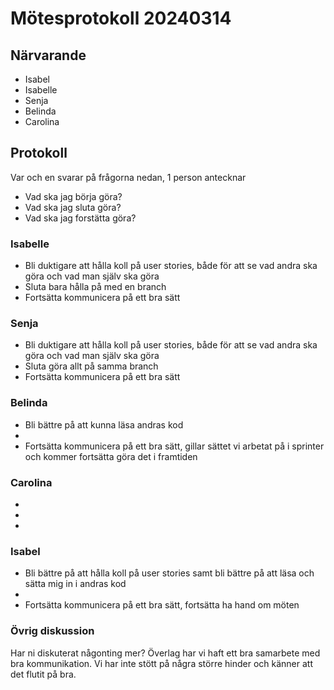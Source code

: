 # Mötesprotokoll 20240314

## Närvarande
* Isabel
* Isabelle
* Senja
* Belinda
* Carolina

## Protokoll
Var och en svarar på frågorna nedan, 1 person antecknar
* Vad ska jag börja göra?
* Vad ska jag sluta göra?
* Vad ska jag forstätta göra? 

### Isabelle
* Bli duktigare att hålla koll på user stories, både för att se vad andra ska göra och vad man själv ska göra
* Sluta bara hålla på med en branch
* Fortsätta kommunicera på ett bra sätt 

### Senja
* Bli duktigare att hålla koll på user stories, både för att se vad andra ska göra och vad man själv ska göra
* Sluta göra allt på samma branch
* Fortsätta kommunicera på ett bra sätt 

### Belinda
* Bli bättre på att kunna läsa andras kod 
*
* Fortsätta kommunicera på ett bra sätt, gillar sättet vi arbetat på i sprinter och kommer fortsätta göra det i framtiden 

### Carolina
*
*
*

### Isabel
* Bli bättre på att hålla koll på user stories samt bli bättre på att läsa och sätta mig in i andras kod 
* 
* Fortsätta kommunicera på ett bra sätt, fortsätta ha hand om möten 

### Övrig diskussion
Har ni diskuterat någonting mer?
Överlag har vi haft ett bra samarbete med bra kommunikation. Vi har inte stött på några större hinder och känner att det flutit på bra. 

